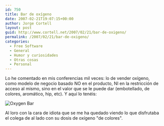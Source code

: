 ```yaml
---
id: 750
title: Bar de oxí­geno
date: 2007-02-21T19:07:15+00:00
author: Jorge Cortell
layout: post
guid: http://www.cortell.net/2007/02/21/bar-de-oxigeno/
permalink: /2007/02/21/bar-de-oxigeno/
categories:
  - Free Software
  - General
  - Humor y curiosidades
  - Otras cosas
  - Personal
---
```

Lo he comentado en mis conferencias mil veces: lo de vender oxí­geno, como modelo de negocio basado NO en el producto, NI en la restricción de acceso al mismo, sino en el valor que se le puede dar (embotellado, de colores, aromático, hip, etc). Y aquí­ lo tenéis:
  
![Oxygen Bar](http://farm1.static.flickr.com/176/397771599_60fb32c503.jpg?v=1172076771 "Oxygen Bar")

Al loro con la cara de idiota que se me ha quedado viendo lo que disfrutaba el colega de al lado con su dosis de oxí­geno "de colores".